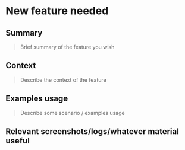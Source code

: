 # New feature needed

## Summary

> Brief summary of the feature you wish

## Context

> Describe the context of the feature

## Examples usage

> Describe some scenario / examples usage

## Relevant screenshots/logs/whatever material useful
